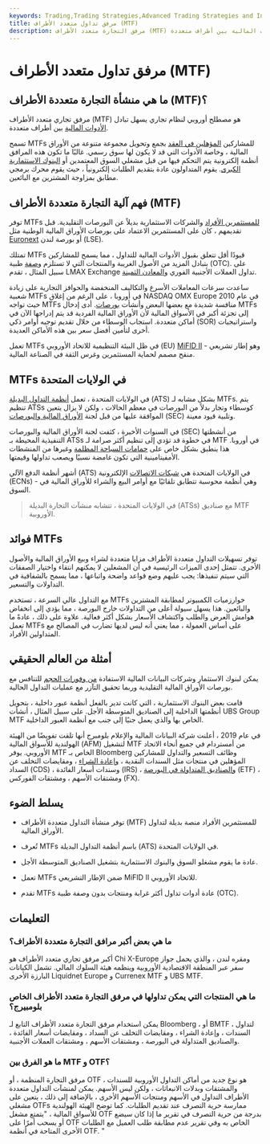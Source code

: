 ```yaml
---
keywords: Trading,Trading Strategies,Advanced Trading Strategies and Instruments,Advanced Strategies and Instruments
title: مرفق تداول متعدد الأطراف (MTF)
description: مرفق التجارة متعدد الأطراف (MTF) هو نظام تجاري يسهل تبادل الأدوات المالية بين أطراف متعددة.
---
```


# مرفق تداول متعدد الأطراف (MTF)
## ما هي منشأة التجارة متعددة الأطراف (MTF)؟

مرفق تجاري متعدد الأطراف (MTF) هو مصطلح أوروبي لنظام تجاري يسهل تبادل [الأدوات المالية](/financialinstrument) بين أطراف متعددة.

تسمح MTFs للمشاركين [المؤهلين في العقد](/eligible_contract_participant) بجمع وتحويل مجموعة متنوعة من الأوراق المالية ، وخاصة الأدوات التي قد لا يكون لها سوق رسمي. غالبًا ما تكون هذه المرافق أنظمة إلكترونية يتم التحكم فيها من قبل مشغلي السوق المعتمدين أو [البنوك الاستثمارية الكبرى](/investmentbank). يقوم المتداولون عادة بتقديم الطلبات إلكترونياً ، حيث يقوم محرك برمجي مطابق بمزاوجة المشترين مع البائعين.

## فهم آلية التجارة متعددة الأطراف (MTF)

توفر MTFs [للمستثمرين الأفراد](/retailinvestor) والشركات الاستثمارية بديلاً عن البورصات التقليدية. قبل تقديمهم ، كان على المستثمرين الاعتماد على بورصات الأوراق المالية الوطنية مثل [Euronext](/euronext) أو بورصة لندن (LSE).

تمتلك MTFs قيودًا أقل تتعلق بقبول الأدوات المالية للتداول ، مما يسمح للمشاركين بتبادل المزيد من الأصول الغريبة والمنتجات التي لا تستلزم [وصفة](/otc) طبية (OTC). على سبيل المثال ، تقدم LMAX Exchange تداول العملات الأجنبية الفوري [والمعادن الثمينة](/preciousmetal).

ساعدت سرعات المعاملات الأسرع والتكاليف المنخفضة والحوافز التجارية على زيادة شعبية MTFs في أوروبا ، على الرغم من إغلاق NASDAQ OMX Europe في عام 2010 حيث تواجه MTFs منافسة شديدة مع بعضها البعض وأنشأت [بورصات](/exchange). أدى إدخال MTFs إلى تجزئة أكبر في الأسواق المالية لأن الأوراق المالية الفردية قد يتم إدراجها الآن في أماكن متعددة. استجاب الوسطاء من خلال تقديم توجيه أوامر ذكي (SOR) واستراتيجيات أخرى لتأمين أفضل سعر بين هذه الأماكن العديدة.

تعمل MTFs في ظل البيئة التنظيمية للاتحاد الأوروبي (EU) [MiFID II](/mifid-ii) - وهو إطار تشريعي منقح مصمم لحماية المستثمرين وغرس الثقة في الصناعة المالية.

## MTFs في الولايات المتحدة

في الولايات المتحدة ، تعمل [أنظمة التداول البديلة](/alternative-trading-system) (ATS) بشكل مشابه لـ MTFs. يتم تنظيم ATSs كوسطاء وتجار بدلاً من البورصات في معظم الحالات ، ولكن لا يزال يتعين الموافقة عليها من قبل لجنة [الأوراق المالية والبورصات](/sec) (SEC) وتلبية قيود معينة.

في السنوات الأخيرة ، كثفت لجنة الأوراق المالية والبورصات (SEC) من أنشطتها التنفيذية المحيطة بـ ATSs في خطوة قد تؤدي إلى تنظيم أكثر صرامة لـ MTF في أوروبا. هذا ينطبق بشكل خاص على [حمامات السباحة المظلمة](/dark-pool) وغيرها من المنشطات الأمفيتامينية التي تكون غامضة نسبيًا ويصعب تداولها وقيمتها.

أشهر أنظمة الدفع الآلي (ATS) في الولايات المتحدة هي [شبكات الاتصالات](/ecn) الإلكترونية (ECNs) - وهي أنظمة محوسبة تتطابق تلقائيًا مع أوامر البيع والشراء للأوراق المالية في السوق.

> في الولايات المتحدة ، تتشابه منشآت التجارة البديلة (ATSs) مع صناديق MTF الأوروبية.

>

## فوائد MTFs

توفر تسهيلات التداول متعددة الأطراف مزايا متعددة لشراء وبيع الأوراق المالية والأصول الأخرى. تتمثل إحدى الميزات الرئيسية في أن المشغلين لا يمكنهم انتقاء واختيار الصفقات التي سيتم تنفيذها: يجب عليهم وضع قواعد واضحة واتباعها ، مما يسمح بالشفافية في التداولات والتسعير.

مع التداول عالي السرعة ، تستخدم MTFs خوارزميات الكمبيوتر لمطابقة المشترين والبائعين. هذا يسهل سيولة أعلى من التداولات خارج البورصة ، مما يؤدي إلى انخفاض هوامش العرض والطلب واكتشاف الأسعار بشكل أكثر فعالية. علاوة على ذلك ، عادةً ما تعمل MTFs على أساس العمولة ، مما يعني أنه ليس لديها تضارب في المصالح مع المتداولين الأفراد.

## أمثلة من العالم الحقيقي

يمكن لبنوك الاستثمار وشركات البيانات المالية الاستفادة [من وفورات الحجم](/economiesofscale) للتنافس مع بورصات الأوراق المالية التقليدية وربما تحقيق التآزر مع عمليات التداول الحالية.

قامت بعض البنوك الاستثمارية ، التي كانت تدير بالفعل أنظمة عبور داخلية ، بتحويل أنظمتها الداخلية إلى الصناديق المتوسطة الأجل. على سبيل المثال ، أنشأت UBS Group MTF الخاص بها والذي يعمل جنبًا إلى جنب مع أنظمة العبور الداخلية.

في عام 2019 ، أعلنت شركة البيانات المالية والإعلام بلومبرج أنها تلقت تفويضًا من الهيئة الهولندية للأسواق المالية (AFM) لتشغيل MTF من أمستردام في جميع أنحاء الاتحاد الأوروبي. يوفر MTF الخاص بـ Bloomberg وظائف التسعير والتداول للمشاركين المؤهلين في منتجات مثل السندات النقدية ، [وإعادة الشراء](/repurchaseagreement) ، ومقايضات التخلف عن السداد (CDS) ، وسندات أسعار الفائدة (IRS) ، [والصناديق المتداولة في البورصة](/etf) (ETF) ، ومشتقات الأسهم ، ومشتقات الفوركس (FX).

## يسلط الضوء

- توفر منشأة التداول متعددة الأطراف (MTF) للمستثمرين الأفراد منصة بديلة لتداول الأوراق المالية.

- تُعرف MTFs باسم أنظمة التداول البديلة (ATS) في الولايات المتحدة.

- عادة ما يقوم مشغلو السوق والبنوك الاستثمارية بتشغيل الصناديق المتوسطة الأجل.

- تعمل MTFs ضمن الإطار التشريعي MiFID II للاتحاد الأوروبي.

- تقدم MTFs عادة أدوات تداول أكثر غرابة ومنتجات بدون وصفة طبية (OTC).

## التعليمات

### ما هي بعض أكبر مرافق التجارة متعددة الأطراف؟

أكبر مرفق تجاري متعدد الأطراف هو Chi X-Europe ومقره لندن ، والذي يحمل جواز سفر عبر المنطقة الاقتصادية الأوروبية وينظمه هيئة السلوك المالي. تشمل الكيانات البارزة الأخرى Liquidnet Europe و Currenex MTF و UBS MTF.

### ما هي المنتجات التي يمكن تداولها في مرفق التجارة متعدد الأطراف الخاص بلومبيرج؟

يمكن استخدام مرفق التجارة متعدد الأطراف التابع لـ Bloomberg ، أو BMTF ، لتداول السندات ، وإعادة الشراء ، ومقايضات التخلف عن السداد ، ومقايضات أسعار الفائدة ، والصناديق المتداولة في البورصة ، ومشتقات الأسهم ، ومشتقات العملات الأجنبية.

### ما هو الفرق بين MTF و OTF؟

مرفق التجارة المنظمة ، أو OTF ، هو نوع جديد من أماكن التداول الأوروبية للسندات والمشتقات وبدلات الانبعاثات ، ولكن ليس الأسهم. يمكن لمنشآت التداول متعددة الأطراف التداول في الأسهم ومنتجات الأسهم الأخرى ، بالإضافة إلى ذلك ، يتعين على مشغلي OTFs ممارسة حرية التصرف عند تقديم الطلبات. كما توضح الهيئة الهولندية للأسواق المالية ، "يتمتع مشغل OTF بدرجة من حرية التصرف في تقرير ما إذا كان سيضع أو يسحب أمرًا على OTF الخاص به وفي تقرير عدم مطابقة طلب العميل مع الطلبات الأخرى المتاحة في أنظمة OTF. "

